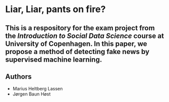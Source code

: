 # Liar, Liar, pants on fire? #
This is a respository for the exam project from the *Introduction to Social Data Science* course at University of Copenhagen. In this paper, we propose a method of detecting fake news by supervised machine learning. 
---
## Authors ##
* Marius Heltberg Lassen
* Jørgen Baun Høst
